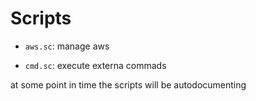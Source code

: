 # Scripts

- `aws.sc`: manage aws

- `cmd.sc`: execute externa commads

at some point in time the scripts will be autodocumenting
